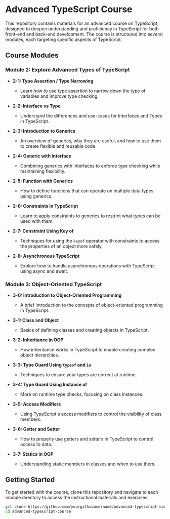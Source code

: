 # Advanced TypeScript Course

This repository contains materials for an advanced course on TypeScript, designed to deepen understanding and proficiency in TypeScript for both front-end and back-end development. The course is structured into several modules, each targeting specific aspects of TypeScript.

## Course Modules

### Module 2: Explore Advanced Types of TypeScript

- **2-1: Type Assertion / Type Narrowing**

  - Learn how to use type assertion to narrow down the type of variables and improve type checking.

- **2-2: Interface vs Type**

  - Understand the differences and use-cases for Interfaces and Types in TypeScript.

- **2-3: Introduction to Generics**

  - An overview of generics, why they are useful, and how to use them to create flexible and reusable code.

- **2-4: Generic with Interface**

  - Combining generics with interfaces to enforce type checking while maintaining flexibility.

- **2-5: Function with Generics**

  - How to define functions that can operate on multiple data types using generics.

- **2-6: Constraints in TypeScript**

  - Learn to apply constraints to generics to restrict what types can be used with them.

- **2-7: Constraint Using Key of**

  - Techniques for using the `keyof` operator with constraints to access the properties of an object more safely.

- **2-8: Asynchronous TypeScript**
  - Explore how to handle asynchronous operations with TypeScript using async and await.

### Module 3: Object-Oriented TypeScript

- **3-0: Introduction to Object-Oriented Programming**

  - A brief introduction to the concepts of object-oriented programming in TypeScript.

- **3-1: Class and Object**

  - Basics of defining classes and creating objects in TypeScript.

- **3-2: Inheritance in OOP**

  - How inheritance works in TypeScript to enable creating complex object hierarchies.

- **3-3: Type Guard Using `typeof` and `in`**

  - Techniques to ensure your types are correct at runtime.

- **3-4: Type Guard Using Instance of**

  - More on runtime type checks, focusing on class instances.

- **3-5: Access Modifiers**

  - Using TypeScript's access modifiers to control the visibility of class members.

- **3-6: Getter and Setter**

  - How to properly use getters and setters in TypeScript to control access to data.

- **3-7: Statics in OOP**
  - Understanding static members in classes and when to use them.

## Getting Started

To get started with the course, clone this repository and navigate to each module directory to access the instructional materials and exercises.

```bash
git clone https://github.com/yourgithubusername/advanced-typescript-course.git
cd advanced-typescript-course

```
